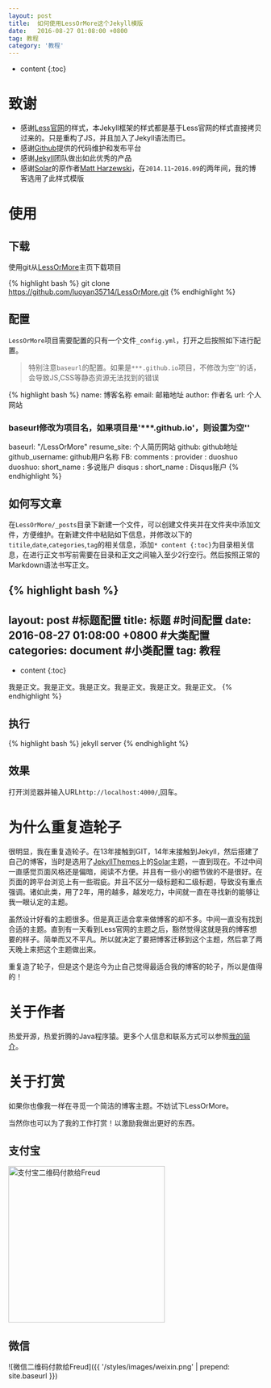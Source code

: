 ```yaml
---
layout: post
title:  如何使用LessOrMore这个Jekyll模版
date:   2016-08-27 01:08:00 +0800
tag: 教程
category: '教程'
---
```


* content
{:toc}

致谢
====================================
+ 感谢[Less官网](http://lesscss.cn/)的样式，本Jekyll框架的样式都是基于Less官网的样式直接拷贝过来的。只是重构了JS，并且加入了Jekyll语法而已。
+ 感谢[Github](https://github.com/)提供的代码维护和发布平台
+ 感谢[Jekyll](https://jekyllrb.com/)团队做出如此优秀的产品
+ 感谢[Solar](https://github.com/mattvh/solar-theme-jekyll)的原作者[Matt Harzewski](http://www.webmaster-source.com/)，在`2014.11`-`2016.09`的两年间，我的博客选用了此样式模版


使用
====================================

下载
------------------------------------

使用git从[LessOrMore](https://github.com/luoyan35714/LessOrMore.git)主页下载项目

{% highlight bash %}
git clone https://github.com/luoyan35714/LessOrMore.git
{% endhighlight %}

配置
------------------------------------

`LessOrMore`项目需要配置的只有一个文件`_config.yml`，打开之后按照如下进行配置。

> 特别注意`baseurl`的配置。如果是`***.github.io`项目，不修改为空''的话，会导致JS,CSS等静态资源无法找到的错误

{% highlight bash %}
name: 博客名称
email: 邮箱地址
author: 作者名
url: 个人网站
### baseurl修改为项目名，如果项目是'***.github.io'，则设置为空''
baseurl: "/LessOrMore"
resume_site: 个人简历网站
github: github地址
github_username: github用户名称
FB:
  comments :
    provider : duoshuo
    duoshuo:
        short_name : 多说账户
    disqus :
        short_name : Disqus账户
{% endhighlight %}

如何写文章
------------------------------------

在`LessOrMore/_posts`目录下新建一个文件，可以创建文件夹并在文件夹中添加文件，方便维护。在新建文件中粘贴如下信息，并修改以下的`titile`,`date`,`categories`,`tag`的相关信息，添加`* content {:toc}`为目录相关信息，在进行正文书写前需要在目录和正文之间输入至少2行空行。然后按照正常的Markdown语法书写正文。

{% highlight bash %}
---
layout: post
#标题配置
title:  标题
#时间配置
date:   2016-08-27 01:08:00 +0800
#大类配置
categories: document
#小类配置
tag: 教程
---

* content
{:toc}


我是正文。我是正文。我是正文。我是正文。我是正文。我是正文。
{% endhighlight %}

执行
------------------------------------

{% highlight bash %}
jekyll server
{% endhighlight %}

效果
------------------------------------
打开浏览器并输入URL`http://localhost:4000/`,回车。


为什么重复造轮子
====================================

很明显，我在重复造轮子。在13年接触到GIT，14年末接触到Jekyll，然后搭建了自己的博客，当时是选用了[JekyllThemes](http://jekyllthemes.org/)上的[Solar](https://github.com/mattvh/solar-theme-jekyll)主题，一直到现在。不过中间一直感觉页面风格还是偏暗，阅读不方便。并且有一些小的细节做的不是很好。在页面的跨平台浏览上有一些瑕疵。并且不区分一级标题和二级标题，导致没有重点强调。诸如此类，用了2年，用的越多，越发吃力，中间就一直在寻找新的能够让我一眼认定的主题。

虽然设计好看的主题很多。但是真正适合拿来做博客的却不多。中间一直没有找到合适的主题。直到有一天看到Less官网的主题之后，豁然觉得这就是我的博客想要的样子。简单而又不平凡。所以就决定了要把博客迁移到这个主题，然后拿了两天晚上来把这个主题做出来。

重复造了轮子，但是这个是迄今为止自己觉得最适合我的博客的轮子，所以是值得的！

关于作者
====================================

热爱开源，热爱折腾的Java程序猿。更多个人信息和联系方式可以参照[我的简介](http://www.hifreud.com/Resume.io/)。

关于打赏
====================================

如果你也像我一样在寻觅一个简洁的博客主题。不妨试下LessOrMore。

当然你也可以为了我的工作打赏！以激励我做出更好的东西。

支付宝
----------------

<img src="{{ '/styles/images/zhifubao.PNG' | prepend: site.baseurl }}" alt="支付宝二维码付款给Freud" width="310" />

微信
----------------
![微信二维码付款给Freud]({{ '/styles/images/weixin.png' | prepend: site.baseurl }})
